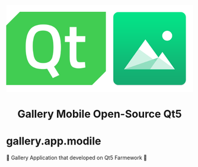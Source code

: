 <p align="center">
  <a href="https://www.qt.io/">
    <img src="images/Qt.png" alt="Qt5 logo">
  </a>
</p>
<h1 align="center" >Gallery Mobile Open-Source Qt5</h1>

# gallery.app.modile
:iphone: Gallery Application that developed on Qt5 Farmework :iphone: 

